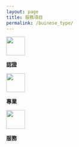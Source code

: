 ```yaml
---
layout: page
title: 服務項目
permalink: /buinese_type/
---
```

<div>
	<div class="icon">
		<img src='../svg/feature/goverment.svg' width="50" height="50">
		<div class="title">
			<p><strong>認證</strong></p>
		</div>
	</div>
	<div class="icon">	
		<img src='../svg/feature/briefcase-fill.svg' width="50" height="50">
		<div class="title">
			<p><strong>專業</strong></p>
		</div>
	</div>
	<div class="icon">
		<img src='../svg/feature/hand-shake.svg' width="50" height="50">
		<div class="title">
			<p><strong>服務</strong></p>
		</div>
	</div>
</div>
